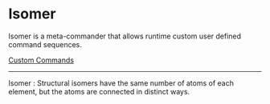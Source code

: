 # Isomer

Isomer is a meta-commander that allows runtime custom user defined command sequences.



[Custom Commands](Overview.md)









---




Isomer
: Structural isomers have the same number of atoms of each element, but the atoms are connected in distinct ways.
